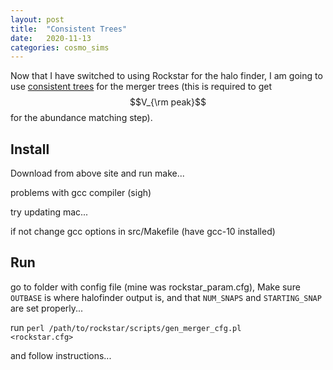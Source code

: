 ```yaml
---
layout: post
title:  "Consistent Trees"
date:   2020-11-13
categories: cosmo_sims
---
```


Now that I have switched to using Rockstar for the halo finder, I am going to use <a href="https://bitbucket.org/pbehroozi/consistent-trees/src/main/">consistent trees</a> for the merger trees (this is required to get $$V_{\rm peak}$$ for the abundance matching step).


## Install

Download from above site and run make...

problems with gcc compiler (sigh)

try updating mac...

if not change gcc options in src/Makefile (have gcc-10 installed)


## Run

go to folder with config file (mine was rockstar_param.cfg),
Make sure <code>OUTBASE</code> is where halofinder output is, and that <code>NUM_SNAPS</code> and <code>STARTING_SNAP</code> are set properly...

run
<code>perl /path/to/rockstar/scripts/gen_merger_cfg.pl <rockstar.cfg> </code>

and follow instructions...
